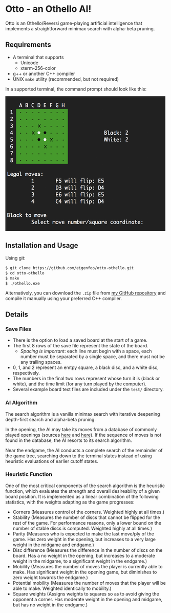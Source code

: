 # Otto - an Othello AI!

Otto is an Othello/Reversi game-playing artificial intelligence that implements
a straightforward minimax search with alpha-beta pruning.

## Requirements
* A terminal that supports
  - Unicode
  - xterm-256-color
* g++ or another C++ compiler
* UNIX `make` utility (recommended, but not required)

In a supported terminal, the command prompt should look like this:

<img src="./doc/demo.png" width="500" height="420">

## Installation and Usage
Using git:

```
$ git clone https://github.com/eigenfoo/otto-othello.git
$ cd otto-othello
$ make
$ ./othello.exe
```

Alternatively, you can download the `.zip` file from
[my GitHub repository](https://github.com/eigenfoo/othello) and compile it
manually using your preferred C++ compiler.

## Details

### Save Files
  - There is the option to load a saved board at the start of a game.
  - The first 8 rows of the save file represent the state of the board.
    - _Spacing is important_: each line must begin with a space, each
    number must be separated by a single space, and there must not be any
    trailing spaces.
  - 0, 1, and 2 represent an emtpy square, a black disc, and a white disc,
  respectively.
  - The numbers in the final two rows represent whose turn it is (black or white),
  and the time limit (for any turn played by the computer).
  - Several example board text files are included under the `test/` directory.

### AI Algorithm
The search algorithm is a vanilla minimax search with iterative deepening
depth-first search and alpha-beta pruning.

In the opening, the AI may take its moves from a database of commonly
played openings (sources [here](http://www.othello.nl/content/anim/openings.txt)
and [here](http://www.samsoft.org.uk/reversi/openings.htm)). If the sequence of
moves is not found in the database, the AI resorts to its search algorithm.

Near the endgame, the AI conducts a complete search of the remainder of the
game tree, searching down to the terminal states instead of using heuristic
evaluations of earlier cutoff states.

### Heuristic Function
One of the most critical components of the search algorithm is the heuristic
function, which evaluates the strength and overall desireability of a given
board position. It is implemented as a linear combination of the following
statistics, with the weights adapting as the game progresses:

  - Corners (Measures control of the corners. Weighted highly at all times.)
  - Stability (Measures the number of discs that cannot be flipped for the rest
    of the game. For performance reasons, only a lower bound on the number of
    stable discs is computed. Weighted highly at all times.)
  - Parity (Measures who is expected to make the last move/ply of the game.
    Has zero weight in the opening, but increases to a very large weight in
    the midgame and endgame.)
  - Disc difference (Measures the difference in the number of discs on the
    board. Has a no weight in the opening, but increases to a moderate weight
    in the midgame, to a significant weight in the endgame.)
  - Mobility (Measures the number of moves the player is currently able to
    make. Has significant weight in the opening game, but diminishes to zero
    weight towards the endgame.)
  - Potential mobility (Measures the number of moves that the player will be
    able to make. Weighted identically to mobility.)
  - Square weights (Assigns weights to squares so as to avoid giving the
    opponent a corner. Has moderate weight in the opening and midgame, but has
    no weight in the endgame.)
